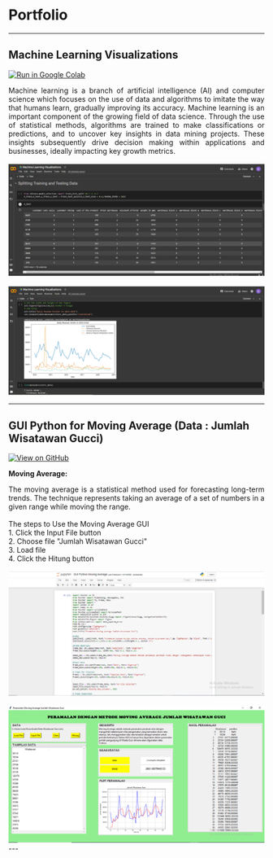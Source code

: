 # Portfolio
---
## Machine Learning Visualizations
[![Run in Google Colab](https://img.shields.io/badge/Colab-Run_in_Google_Colab-blue?logo=Google&logoColor=FDBA18)](https://colab.research.google.com/drive/1Ivi1EaeTfS7iBngwms2x6_PWMW9qyl55#scrollTo=5v77wiRYK_lK)

<div style="text-align: justify">Machine learning is a branch of artificial intelligence (AI) and computer science which focuses on the use of data and algorithms to imitate the way that humans learn, gradually improving its accuracy. Machine learning is an important component of the growing field of data science. Through the use of statistical methods, algorithms are trained to make classifications or predictions, and to uncover key insights in data mining projects. These insights subsequently drive decision making within applications and businesses, ideally impacting key growth metrics. </div>

<br>
<center><img src="images/visualisasi1.PNG"/></center>
<br>
<center><img src="images/visualisasi2.PNG"/></center>

---
## GUI Python for Moving Average (Data : Jumlah Wisatawan Gucci)

[![View on GitHub](https://img.shields.io/badge/GitHub-View_on_GitHub-blue?logo=GitHub)](https://github.com/dilakiranti/Portofolio/blob/main/projects/GUI%20Python%20Moving%20Average.ipynb)

**Moving Average:** 
<div style="text-align: justify"> The moving average is a statistical method used for forecasting long-term trends. The technique represents taking an average of a set of numbers in a given range while moving the range.</div>

<div style="text-align: justify"><br>
The steps to Use the Moving Average GUI<br>
1. Click the Input File button<br>
2. Choose file "Jumlah Wisatawan Gucci"<br>
3. Load file<br>
4. Click the Hitung button</div>

<br>
<center><img src="images/gui.PNG"/></center>
<br>
<center><img src="images/gui2.PNG"/></center>
---

